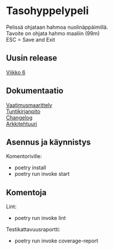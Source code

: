 # Tasohyppelypeli  
Pelissä ohjataan hahmoa nuolinäppäimillä.  
Tavoite on ohjata hahmo maaliin (99m)  
ESC = Save and Exit  


## Uusin release  
[Viikko 6](https://github.com/anleik/ot-harjoitus/releases/tag/viikko6)  


## Dokumentaatio  
[Vaatimusmaarittely](dokumentaatio/vaatimusmaarittely.md)  
[Tuntikirjanpito](dokumentaatio/tuntikirjanpito.md)  
[Changelog](dokumentaatio/changelog.md)  
[Arkkitehtuuri](dokumentaatio/arkkitehtuuri.md)  


## Asennus ja käynnistys  
Komentoriville:  
- poetry install  
- poetry run invoke start  

## Komentoja  

Lint:  
- poetry run invoke lint  
  
Testikattavuusraportti:  
- poetry run invoke coverage-report  

